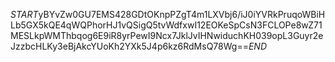 $START$yBYvZw0GU7EMS428GDtOKnpPZgT4m1LXVbj6/iJ0iYVRkPruqoWBiHLb5GX5kQE4qWQPhorHJ1vQSigQ5tvWdfxwI12EOKeSpCsN3FCLOPe8wZ71MESLkpWMThbqog6E9iR8yrPewI9Ncx7JklJvIHNwiduchKH039opL3Guyr2eJzzbcHLKy3eBjAkcYUoKh2YXk5J4p6kz6RdMsQ78Wg==$END$